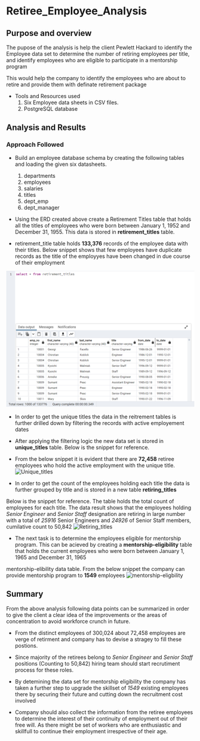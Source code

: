 # Retiree_Employee_Analysis

## Purpose and overview

The pupose of the analysis is help the client Pewlett Hackard to identify the Employee data set to determine the number of retiring employees per title, and identify employees who are eligible to participate in a mentorship program 

This would help the company to identify the employees who are about to retire and provide them with definate retirement package 

- Tools and Resources used
    1. Six Employee data sheets in CSV files.
    2. PostgreSQL database

## Analysis and Results

### Approach Followed

- Build an employee database schema by creating the following tables and loading the given six datasheets. 
    1. departments
    2. employees
    3. salaries
    4. titles
    5. dept_emp
    6. dept_manager

- Using the ERD created above create a Retirement Titles table that holds all the titles of employees who were born between January 1, 1952 and December 31, 1955. This data is stored in **retirement_titles** table.

- retirement_title table holds **133,376** records of the employee data with their titles. Below snippet shows that few employees have duplicate records as the title of the employyes have been changed in due course of their employment

![Retirement_titles](Resources\Retirement_titles.png)

- In order to get the unique titles the data in the reitrement tables is further drilled down by filtering the records with active employement dates

- After applying the filtering logic the new data set is stored in **unique_titles** table. Below is the snippet for reference.

- From the below snippet it is evident that there are **72,458** retiree employees who hold the active employment with the unique title.
![Unique_titles](Resources\Unique_titles)

- In order to get the count of the employees holding each title the data is further grouped by title and is stored in a new table **retiring_titles**

Below is the snippet for reference. The table holds the total count of employees for each title. The data result shows that the employees  holding *Senior Engineer* and *Senior Staff* designation are retiring in large number with a total of *25916* Senior Engineers and *24926* of Senior Staff members, cumilative count to 50,842 
![Retiring_titles](Resources\Retiring_titles)

- The next task is to determine the employees eligible for mentorship program. This can be acieved by creating a **mentorship-eligibility** table that holds the current employees who were born between January 1, 1965 and December 31, 1965

mentorship-elibility data table. From the below snippet the company can provide mentorship program to **1549** employees
![mentorship-eligbility](Resources\mentorship-eligbility)

## Summary

From the above analysis following data points can be summarized in order to give the client a clear idea of the improvements or the areas of concentration to avoid workforce crunch in future.

- From the distinct employees of 300,024 about 72,458 employees are verge of retirment and company has to devise a stragey to fill these postions.

- Since majority of the retirees belong to *Senior Engineer* and *Senior Staff* positions (Counting to 50,842) hiring team should start recrutiment process for these roles.

- By detemining the data set for mentorship eligibility the company has taken a further step to upgrade the skillset of *1549* existing employees there by securing their future and cutting down the recruitment cost involved

- Company should also collect the information from the retiree employees to determine the interest of their continuity of employment out of their free will. As there might be set of workers who are enthusiastic and skillfull to continue their employment irrespective of their age.


